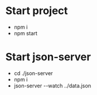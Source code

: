 # Start project
 * npm i
 * npm start

# Start json-server
 * cd ./json-server
 * npm i
 * json-server --watch ../data.json
